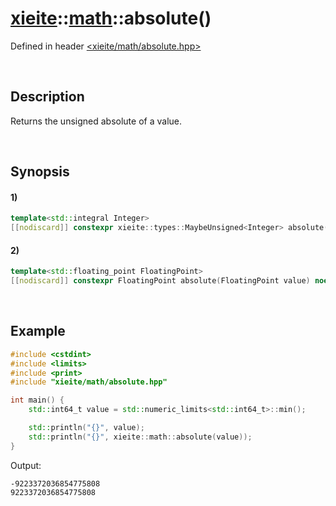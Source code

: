 # [xieite](../../xieite.md)\:\:[math](../../math.md)\:\:absolute\(\)
Defined in header [<xieite/math/absolute.hpp>](../../../include/xieite/math/absolute.hpp)

&nbsp;

## Description
Returns the unsigned absolute of a value.

&nbsp;

## Synopsis
#### 1)
```cpp
template<std::integral Integer>
[[nodiscard]] constexpr xieite::types::MaybeUnsigned<Integer> absolute(Integer value) noexcept;
```
#### 2)
```cpp
template<std::floating_point FloatingPoint>
[[nodiscard]] constexpr FloatingPoint absolute(FloatingPoint value) noexcept;
```

&nbsp;

## Example
```cpp
#include <cstdint>
#include <limits>
#include <print>
#include "xieite/math/absolute.hpp"

int main() {
    std::int64_t value = std::numeric_limits<std::int64_t>::min();

    std::println("{}", value);
    std::println("{}", xieite::math::absolute(value));
}
```
Output:
```
-9223372036854775808
9223372036854775808
```
